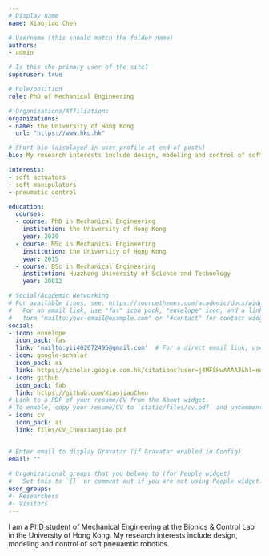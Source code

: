 ```yaml
---
# Display name
name: Xiaojiao Chen

# Username (this should match the folder name)
authors:
- admin

# Is this the primary user of the site?
superuser: true

# Role/position
role: PhD of Mechanical Engineering

# Organizations/Affiliations
organizations:
- name: the University of Hong Kong
  url: "https://www.hku.hk"

# Short bio (displayed in user profile at end of posts)
bio: My research interests include design, modeling and control of soft pneuamtic robotics.

interests:
- soft actuators
- soft manipulators
- pneumatic control

education:
  courses:
  - course: PhD in Mechanical Engineering
    institution: the University of Hong Kong
    year: 2019
  - course: MSc in Mechanical Engineering
    institution: the University of Hong Kong
    year: 2015
  - course: BSc in Mechanical Engineering
    institution: Huazhong University of Science and Technology
    year: 20012

# Social/Academic Networking
# For available icons, see: https://sourcethemes.com/academic/docs/widgets/#icons
#   For an email link, use "fas" icon pack, "envelope" icon, and a link in the
#   form "mailto:your-email@example.com" or "#contact" for contact widget.
social:
- icon: envelope
  icon_pack: fas
  link: 'mailto:yii402072495@gmail.com'  # For a direct email link, use "mailto:test@example.org".
- icon: google-scholar
  icon_pack: ai
  link: https://scholar.google.com.hk/citations?user=j4MF8HwAAAAJ&hl=en
- icon: github
  icon_pack: fab
  link: https://github.com/XiaojiaoChen
# Link to a PDF of your resume/CV from the About widget.
# To enable, copy your resume/CV to `static/files/cv.pdf` and uncomment the lines below.  
- icon: cv
  icon_pack: ai
  link: files/CV_Chenxiaojiao.pdf


# Enter email to display Gravatar (if Gravatar enabled in Config)
email: ""
  
# Organizational groups that you belong to (for People widget)
#   Set this to `[]` or comment out if you are not using People widget.  
user_groups:
#- Researchers
#- Visitors
---
```


I am a PhD student of Mechanical Engineering at the Bionics & Control Lab in the University of Hong Kong. My research interests include design, modeling and control of soft pneuamtic robotics.
